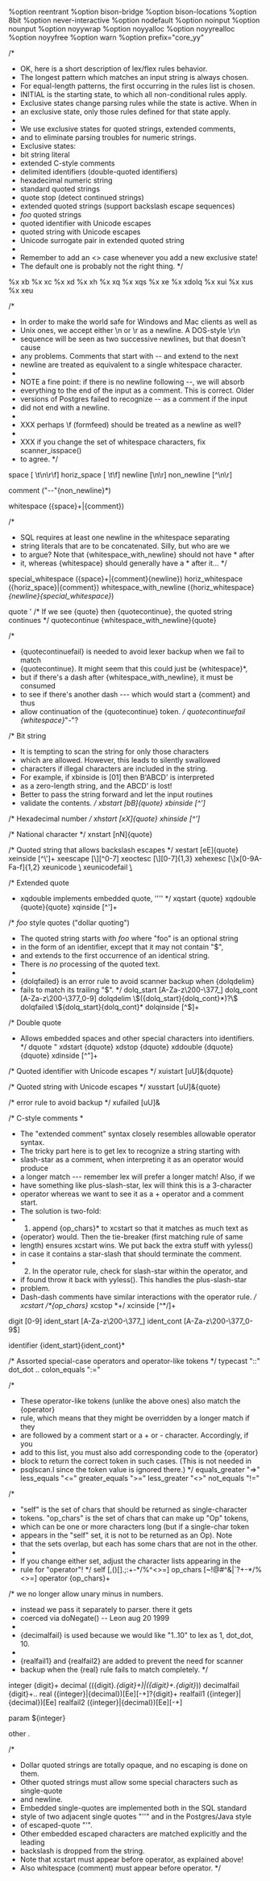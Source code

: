 %option reentrant
%option bison-bridge
%option bison-locations
%option 8bit
%option never-interactive
%option nodefault
%option noinput
%option nounput
%option noyywrap
%option noyyalloc
%option noyyrealloc
%option noyyfree
%option warn
%option prefix="core_yy"

/*
* OK, here is a short description of lex/flex rules behavior.
* The longest pattern which matches an input string is always chosen.
* For equal-length patterns, the first occurring in the rules list is chosen.
* INITIAL is the starting state, to which all non-conditional rules apply.
* Exclusive states change parsing rules while the state is active.  When in
* an exclusive state, only those rules defined for that state apply.
*
* We use exclusive states for quoted strings, extended comments,
* and to eliminate parsing troubles for numeric strings.
* Exclusive states:
*  <xb> bit string literal
*  <xc> extended C-style comments
*  <xd> delimited identifiers (double-quoted identifiers)
*  <xh> hexadecimal numeric string
*  <xq> standard quoted strings
*  <xqs> quote stop (detect continued strings)
*  <xe> extended quoted strings (support backslash escape sequences)
*  <xdolq> $foo$ quoted strings
*  <xui> quoted identifier with Unicode escapes
*  <xus> quoted string with Unicode escapes
*  <xeu> Unicode surrogate pair in extended quoted string
*
* Remember to add an <<EOF>> case whenever you add a new exclusive state!
* The default one is probably not the right thing.
  */

%x xb
%x xc
%x xd
%x xh
%x xq
%x xqs
%x xe
%x xdolq
%x xui
%x xus
%x xeu

/*
* In order to make the world safe for Windows and Mac clients as well as
* Unix ones, we accept either \n or \r as a newline.  A DOS-style \r\n
* sequence will be seen as two successive newlines, but that doesn't cause
* any problems.  Comments that start with -- and extend to the next
* newline are treated as equivalent to a single whitespace character.
*
* NOTE a fine point: if there is no newline following --, we will absorb
* everything to the end of the input as a comment.  This is correct.  Older
* versions of Postgres failed to recognize -- as a comment if the input
* did not end with a newline.
*
* XXX perhaps \f (formfeed) should be treated as a newline as well?
*
* XXX if you change the set of whitespace characters, fix scanner_isspace()
* to agree.
  */

space			[ \t\n\r\f]
horiz_space		[ \t\f]
newline			[\n\r]
non_newline		[^\n\r]

comment			("--"{non_newline}*)

whitespace		({space}+|{comment})

/*
* SQL requires at least one newline in the whitespace separating
* string literals that are to be concatenated.  Silly, but who are we
* to argue?  Note that {whitespace_with_newline} should not have * after
* it, whereas {whitespace} should generally have a * after it...
  */

special_whitespace		({space}+|{comment}{newline})
horiz_whitespace		({horiz_space}|{comment})
whitespace_with_newline	({horiz_whitespace}*{newline}{special_whitespace}*)

quote			'
/* If we see {quote} then {quotecontinue}, the quoted string continues */
quotecontinue	{whitespace_with_newline}{quote}

/*
* {quotecontinuefail} is needed to avoid lexer backup when we fail to match
* {quotecontinue}.  It might seem that this could just be {whitespace}*,
* but if there's a dash after {whitespace_with_newline}, it must be consumed
* to see if there's another dash --- which would start a {comment} and thus
* allow continuation of the {quotecontinue} token.
  */
  quotecontinuefail	{whitespace}*"-"?

/* Bit string
* It is tempting to scan the string for only those characters
* which are allowed. However, this leads to silently swallowed
* characters if illegal characters are included in the string.
* For example, if xbinside is [01] then B'ABCD' is interpreted
* as a zero-length string, and the ABCD' is lost!
* Better to pass the string forward and let the input routines
* validate the contents.
  */
  xbstart			[bB]{quote}
  xbinside		[^']*

/* Hexadecimal number */
xhstart			[xX]{quote}
xhinside		[^']*

/* National character */
xnstart			[nN]{quote}

/* Quoted string that allows backslash escapes */
xestart			[eE]{quote}
xeinside		[^\\']+
xeescape		[\\][^0-7]
xeoctesc		[\\][0-7]{1,3}
xehexesc		[\\]x[0-9A-Fa-f]{1,2}
xeunicode		[\\](u[0-9A-Fa-f]{4}|U[0-9A-Fa-f]{8})
xeunicodefail	[\\](u[0-9A-Fa-f]{0,3}|U[0-9A-Fa-f]{0,7})

/* Extended quote
* xqdouble implements embedded quote, ''''
  */
  xqstart			{quote}
  xqdouble		{quote}{quote}
  xqinside		[^']+

/* $foo$ style quotes ("dollar quoting")
* The quoted string starts with $foo$ where "foo" is an optional string
* in the form of an identifier, except that it may not contain "$",
* and extends to the first occurrence of an identical string.
* There is *no* processing of the quoted text.
*
* {dolqfailed} is an error rule to avoid scanner backup when {dolqdelim}
* fails to match its trailing "$".
  */
  dolq_start		[A-Za-z\200-\377_]
  dolq_cont		[A-Za-z\200-\377_0-9]
  dolqdelim		\$({dolq_start}{dolq_cont}*)?\$
  dolqfailed		\${dolq_start}{dolq_cont}*
  dolqinside		[^$]+

/* Double quote
* Allows embedded spaces and other special characters into identifiers.
  */
  dquote			\"
  xdstart			{dquote}
  xdstop			{dquote}
  xddouble		{dquote}{dquote}
  xdinside		[^"]+

/* Quoted identifier with Unicode escapes */
xuistart		[uU]&{dquote}

/* Quoted string with Unicode escapes */
xusstart		[uU]&{quote}

/* error rule to avoid backup */
xufailed		[uU]&


/* C-style comments
*
* The "extended comment" syntax closely resembles allowable operator syntax.
* The tricky part here is to get lex to recognize a string starting with
* slash-star as a comment, when interpreting it as an operator would produce
* a longer match --- remember lex will prefer a longer match!  Also, if we
* have something like plus-slash-star, lex will think this is a 3-character
* operator whereas we want to see it as a + operator and a comment start.
* The solution is two-fold:
* 1. append {op_chars}* to xcstart so that it matches as much text as
*    {operator} would. Then the tie-breaker (first matching rule of same
*    length) ensures xcstart wins.  We put back the extra stuff with yyless()
*    in case it contains a star-slash that should terminate the comment.
* 2. In the operator rule, check for slash-star within the operator, and
*    if found throw it back with yyless().  This handles the plus-slash-star
*    problem.
* Dash-dash comments have similar interactions with the operator rule.
  */
  xcstart			\/\*{op_chars}*
  xcstop			\*+\/
  xcinside		[^*/]+

digit			[0-9]
ident_start		[A-Za-z\200-\377_]
ident_cont		[A-Za-z\200-\377_0-9\$]

identifier		{ident_start}{ident_cont}*

/* Assorted special-case operators and operator-like tokens */
typecast		"::"
dot_dot			\.\.
colon_equals	":="

/*
* These operator-like tokens (unlike the above ones) also match the {operator}
* rule, which means that they might be overridden by a longer match if they
* are followed by a comment start or a + or - character. Accordingly, if you
* add to this list, you must also add corresponding code to the {operator}
* block to return the correct token in such cases. (This is not needed in
* psqlscan.l since the token value is ignored there.)
  */
  equals_greater	"=>"
  less_equals		"<="
  greater_equals	">="
  less_greater	"<>"
  not_equals		"!="

/*
* "self" is the set of chars that should be returned as single-character
* tokens.  "op_chars" is the set of chars that can make up "Op" tokens,
* which can be one or more characters long (but if a single-char token
* appears in the "self" set, it is not to be returned as an Op).  Note
* that the sets overlap, but each has some chars that are not in the other.
*
* If you change either set, adjust the character lists appearing in the
* rule for "operator"!
  */
  self			[,()\[\].;\:\+\-\*\/\%\^\<\>\=]
  op_chars		[\~\!\@\#\^\&\|\`\?\+\-\*\/\%\<\>\=]
  operator		{op_chars}+

/* we no longer allow unary minus in numbers.
* instead we pass it separately to parser. there it gets
* coerced via doNegate() -- Leon aug 20 1999
*
* {decimalfail} is used because we would like "1..10" to lex as 1, dot_dot, 10.
*
* {realfail1} and {realfail2} are added to prevent the need for scanner
* backup when the {real} rule fails to match completely.
  */

integer			{digit}+
decimal			(({digit}*\.{digit}+)|({digit}+\.{digit}*))
decimalfail		{digit}+\.\.
real			({integer}|{decimal})[Ee][-+]?{digit}+
realfail1		({integer}|{decimal})[Ee]
realfail2		({integer}|{decimal})[Ee][-+]

param			\${integer}

other			.

/*
* Dollar quoted strings are totally opaque, and no escaping is done on them.
* Other quoted strings must allow some special characters such as single-quote
*  and newline.
* Embedded single-quotes are implemented both in the SQL standard
*  style of two adjacent single quotes "''" and in the Postgres/Java style
*  of escaped-quote "\'".
* Other embedded escaped characters are matched explicitly and the leading
*  backslash is dropped from the string.
* Note that xcstart must appear before operator, as explained above!
*  Also whitespace (comment) must appear before operator.
   */